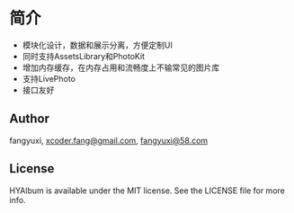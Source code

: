 # 简介

* 模块化设计，数据和展示分离，方便定制UI
* 同时支持AssetsLibrary和PhotoKit
* 增加内存缓存，在内存占用和流畅度上不输常见的图片库
* 支持LivePhoto
* 接口友好

## Author

fangyuxi, xcoder.fang@gmail.com, fangyuxi@58.com

## License

HYAlbum is available under the MIT license. See the LICENSE file for more info.
